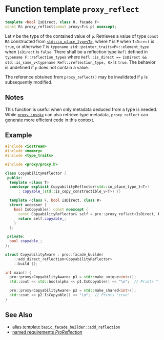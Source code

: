 # Function template `proxy_reflect`

```cpp
template <bool IsDirect, class R, facade F>
const R& proxy_reflect(const proxy<F>& p) noexcept;
```

Let `P` be the type of the contained value of `p`. Retrieves a value of type `const R&` constructed from [`std::in_place_type<T>`](https://en.cppreference.com/w/cpp/utility/in_place), where `T` is `P` when `IsDirect` is `true`, or otherwise `T` is `typename std::pointer_traits<P>::element_type` when `IsDirect` is `false`. There shall be a reflection type `Refl` defined in `typename F::reflection_types` where `Refl::is_direct == IsDirect && std::is_same_v<typename Refl::reflection_type, R>` is `true`. The behavior is undefined if `p` does not contain a value.

The reference obtained from `proxy_reflect()` may be invalidated if `p` is subsequently modified.

## Notes

This function is useful when only metadata deduced from a type is needed. While [`proxy_invoke`](proxy_invoke.md) can also retrieve type metadata, `proxy_reflect` can generate more efficient code in this context.

## Example

```cpp
#include <iostream>
#include <memory>
#include <type_traits>

#include <proxy/proxy.h>

class CopyabilityReflector {
 public:
  template <class T>
  constexpr explicit CopyabilityReflector(std::in_place_type_t<T>)
      : copyable_(std::is_copy_constructible_v<T>) {}

  template <class F, bool IsDirect, class R>
  struct accessor {
    bool IsCopyable() const noexcept {
      const CopyabilityReflector& self = pro::proxy_reflect<IsDirect, R>(pro::access_proxy<F>(*this));
      return self.copyable_;
    }
  };

 private:
  bool copyable_;
};

struct CopyabilityAware : pro::facade_builder
    ::add_direct_reflection<CopyabilityReflector>
    ::build {};

int main() {
  pro::proxy<CopyabilityAware> p1 = std::make_unique<int>();
  std::cout << std::boolalpha << p1.IsCopyable() << "\n";  // Prints "false"

  pro::proxy<CopyabilityAware> p2 = std::make_shared<int>();
  std::cout << p2.IsCopyable() << "\n";  // Prints "true"
}
```

## See Also

- [alias template `basic_facade_builder::add_reflection`](basic_facade_builder/add_reflection.md)
- [named requirements *ProReflection*](ProReflection.md)
